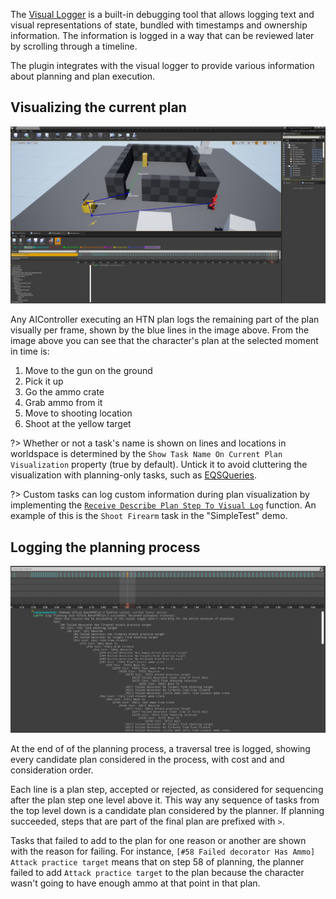 
The [Visual Logger](https://docs.unrealengine.com/en-US/Gameplay/Tools/VisualLogger/index.html) is a built-in debugging tool that allows logging text and visual representations of state, bundled with timestamps and ownership information. The information is logged in a way that can be reviewed later by scrolling through a timeline.

The plugin integrates with the visual logger to provide various information about planning and plan execution.

## Visualizing the current plan

![Current plan visualization](_media/vislog.png ':size=800')

Any AIController executing an HTN plan logs the remaining part of the plan visually per frame, shown by the blue lines in the image above. From the image above you can see that the character's plan at the selected moment in time is:

1. Move to the gun on the ground
2. Pick it up
3. Go the ammo crate
4. Grab ammo from it
5. Move to shooting location
6. Shoot at the yellow target

?> Whether or not a task's name is shown on lines and locations in worldspace is determined by the `Show Task Name On Current Plan Visualization` property (true by default). Untick it to avoid  cluttering the visualization with planning-only tasks, such as [EQSQueries](eqs.md).

?> Custom tasks can log custom information during plan visualization by implementing the [`Receive Describe Plan Step To Visual Log`](task?id=receivedescribeplansteptovisuallog) function. An example of this is the `Shoot Firearm` task in the "SimpleTest" demo.

## Logging the planning process

![Log of a planning process](_media/planning_vislog.png ':size=800')

At the end of of the planning process, a traversal tree is logged, showing every candidate plan considered in the process, with cost and and consideration order.

Each line is a plan step, accepted or rejected, as considered for sequencing after the plan step one level above it.
This way any sequence of tasks from the top level down is a candidate plan considered by the planner. If planning succeeded, steps that are part of the final plan are prefixed with `>`.

Tasks that failed to add to the plan for one reason or another are shown with the reason for failing. For instance, `[#58 Failed decorator Has Ammo] Attack practice target` means that on step 58 of planning, the planner failed to add `Attack practice target` to the plan because the character wasn't going to have enough ammo at that point in that plan.